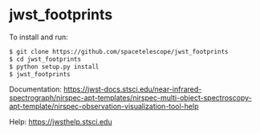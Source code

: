 # jwst_footprints

To install and run: 
```bash
$ git clone https://github.com/spacetelescope/jwst_footprints
$ cd jwst_footprints
$ python setup.py install
$ jwst_footprints
```

Documentation: https://jwst-docs.stsci.edu/near-infrared-spectrograph/nirspec-apt-templates/nirspec-multi-object-spectroscopy-apt-template/nirspec-observation-visualization-tool-help

Help: https://jwsthelp.stsci.edu
